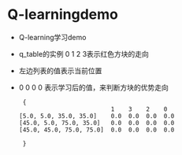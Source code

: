 # Q-learningdemo
* Q-learning学习demo

* q_table的实例 0 1 2 3表示红色方块的走向
* 左边列表的值表示当前位置
* 0 0 0 0 表示学习后的值，来判断方块的优势走向

   
       {
                                1    3    2    0
      [5.0, 5.0, 35.0, 35.0]    0.0  0.0  0.0  0.0
      [45.0, 5.0, 75.0, 35.0]   0.0  0.0  0.0  0.0
      [45.0, 45.0, 75.0, 75.0]  0.0  0.0  0.0  0.0
  
       }
